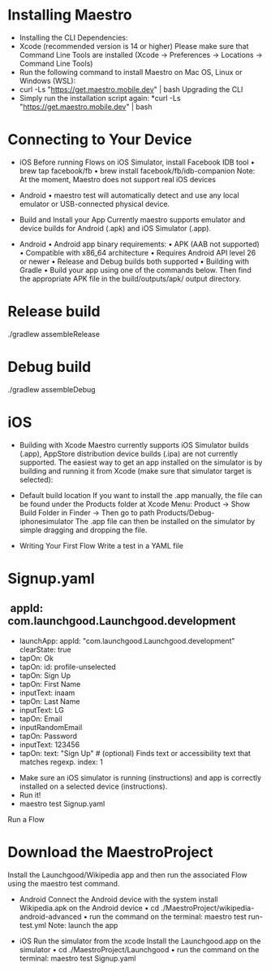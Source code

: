 # Installing Maestro
* Installing the CLI
Dependencies:
* Xcode (recommended version is 14 or higher)
Please make sure that Command Line Tools are installed (Xcode -> Preferences -> Locations -> Command Line Tools)
* Run the following command to install Maestro on Mac OS, Linux or Windows (WSL):
* curl -Ls "https://get.maestro.mobile.dev" | bash
Upgrading the CLI
* Simply run the installation script again:
*curl -Ls "https://get.maestro.mobile.dev" | bash


# Connecting to Your Device
* iOS
Before running Flows on iOS Simulator, install Facebook IDB tool
• brew tap facebook/fb
• brew install facebook/fb/idb-companion
Note: At the moment, Maestro does not support real iOS devices

* Android
• maestro test will automatically detect and use any local emulator or USB-connected physical device.
* Build and Install your App
Currently maestro supports emulator and device builds for Android (.apk) and iOS Simulator (.app).

* Android
• Android app binary requirements:
• APK (AAB not supported)
• Compatible with x86_64 architecture
• Requires Android API level 26 or newer
• Release and Debug builds both supported
• Building with Gradle
• Build your app using one of the commands below. Then find the appropriate APK file in the build/outputs/apk/ output directory.
# Release build
./gradlew assembleRelease
​
# Debug build
./gradlew assembleDebug


# iOS
* Building with Xcode
Maestro currently supports iOS Simulator builds (.app), AppStore distribution device builds (.ipa) are not currently supported. The easiest way to get an app installed on the simulator is by building and running it from Xcode (make sure that simulator target is selected):

* Default build location
If you want to install the .app manually, the file can be found under the Products folder at Xcode Menu: Product -> Show Build Folder in Finder -> Then go to path Products/Debug-iphonesimulator
The .app file can then be installed on the simulator by simple dragging and dropping the file.

* Writing Your First Flow
Write a test in a YAML file

# Signup.yaml
​
appId: com.launchgood.Launchgood.development
---
- launchApp:
    appId: "com.launchgood.Launchgood.development"
    clearState: true
- tapOn: Ok
- tapOn:
    id: profile-unselected
- tapOn: Sign Up
- tapOn: First Name
- inputText: inaam
- tapOn: Last Name
- inputText: LG
- tapOn: Email
- inputRandomEmail
- tapOn: Password
- inputText: 123456
- tapOn:
    text: "Sign Up"     # (optional) Finds text or accessibility text that matches regexp.
    index: 1
* Make sure an iOS simulator is running (instructions) and app is correctly installed on a selected device (instructions).
* Run it!
* maestro test Signup.yaml




Run a Flow
# Download the MaestroProject

Install the Launchgood/Wikipedia app and then run the associated Flow using the maestro test command.
* Android
Connect the Android device with the system
install Wikipedia.apk on the Android device
• cd ./MaestroProject/wikipedia-android-advanced
• run the command on the terminal: maestro test run-test.yml
Note: launch the app 

* iOS
Run the simulator from the xcode
Install the Launchgood.app on the simulator
• cd ./MaestroProject/Launchgood
• run the command on the terminal: maestro test Signup.yaml

